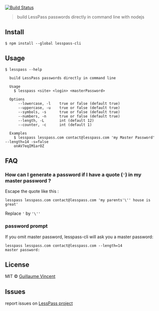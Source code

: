 [![Build Status](https://travis-ci.org/lesspass/cli.svg?branch=master)](https://travis-ci.org/lesspass/cli)


> build LessPass passwords directly in command line with nodejs


## Install

```
$ npm install --global lesspass-cli
```


## Usage

```
$ lesspass --help

  build LessPass passwords directly in command line

  Usage
    $ lesspass <site> <login> <masterPassword>

  Options
      --lowercase, -l    true or false (default true)        
      --uppercase, -u    true or false (default true)    
      --symbols, -s      true or false (default true)    
      --numbers, -n      true or false (default true)
      --length, -L       int (default 12)
      --counter, -c      int (default 1)

  Examples
    $ lesspass lesspass.com contact@lesspass.com 'my Master Password' --length=14 -s=false
    onAV7eqIM1arOZ
```


## FAQ

### How can I generate a password if I have a quote (`'`) in my master password ?

Escape the quote like this :

    lesspass lesspass.com contact@lesspass.com 'my parents'\'' house is great'

Replace `'` by `'\''`

### password prompt 

If you omit master password, lesspass-cli will ask you a master password:

    lesspass lesspass.com contact@lesspass.com --length=14
    master password: 


## License

MIT © [Guillaume Vincent](http://guillaumevincent.com)

## Issues

report issues on [LessPass project](https://github.com/lesspass/lesspass/issues)